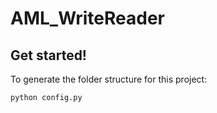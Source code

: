 # AML_WriteReader

## Get started! 

To generate the folder structure for this project: 
```bash
python config.py
```
